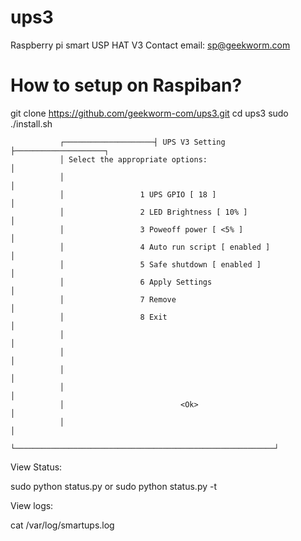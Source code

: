 # ups3
Raspberry pi smart USP HAT V3
Contact email: sp@geekworm.com
# How to setup on Raspiban?

git clone https://github.com/geekworm-com/ups3.git
cd ups3
sudo ./install.sh

               ┌────────────────────┤ UPS V3 Setting ├────────────────────┐
               │ Select the appropriate options:                          │
               │                                                          │
               │                 1 UPS GPIO [ 18 ]                        │
               │                 2 LED Brightness [ 10% ]                 │
               │                 3 Poweoff power [ <5% ]                  │
               │                 4 Auto run script [ enabled ]            │
               │                 5 Safe shutdown [ enabled ]              │
               │                 6 Apply Settings                         │
               │                 7 Remove                                 │
               │                 8 Exit                                   │
               │                                                          │
               │                                                          │
               │                                                          │
               │                                                          │
               │                          <Ok>                            │
               │                                                          │
               └──────────────────────────────────────────────────────────┘

View Status:

sudo python status.py or sudo python status.py -t

View logs:

cat /var/log/smartups.log

